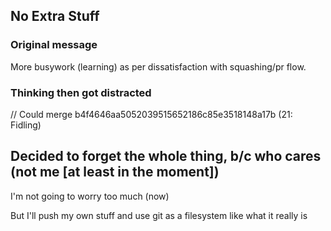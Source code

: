 No Extra Stuff
---------------

### Original message
More busywork (learning) as per dissatisfaction with squashing/pr flow.

### Thinking then got distracted
// Could merge b4f4646aa5052039515652186c85e3518148a17b (21: Fidling)

## Decided to forget the whole thing, b/c who cares (not me \[at least in the moment\])
I'm not going to worry too much (now)

But I'll push my own stuff and use git as a filesystem like what it really is
